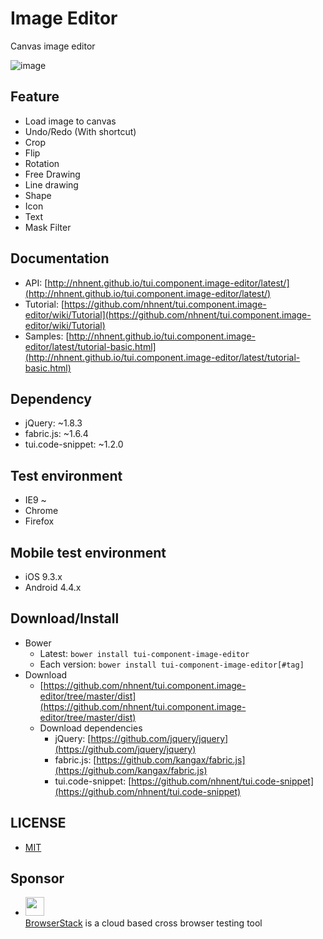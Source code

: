 # Image Editor
Canvas image editor

![image](https://cloud.githubusercontent.com/assets/18183560/20796021/86d53b88-b817-11e6-8fc3-2475d070d643.png)

## Feature
* Load image to canvas
* Undo/Redo (With shortcut)
* Crop
* Flip
* Rotation
* Free Drawing
* Line drawing
* Shape
* Icon
* Text
* Mask Filter

## Documentation
* API: [http://nhnent.github.io/tui.component.image-editor/latest/](http://nhnent.github.io/tui.component.image-editor/latest/)
* Tutorial: [https://github.com/nhnent/tui.component.image-editor/wiki/Tutorial](https://github.com/nhnent/tui.component.image-editor/wiki/Tutorial)
* Samples: [http://nhnent.github.io/tui.component.image-editor/latest/tutorial-basic.html](http://nhnent.github.io/tui.component.image-editor/latest/tutorial-basic.html)

## Dependency
* jQuery: ~1.8.3
* fabric.js: ~1.6.4
* tui.code-snippet: ~1.2.0

## Test environment
* IE9 ~
* Chrome
* Firefox

## Mobile test environment
* iOS 9.3.x
* Android 4.4.x

## Download/Install
* Bower
  * Latest: `bower install tui-component-image-editor`
  * Each version: `bower install tui-component-image-editor[#tag]`
* Download
  * [https://github.com/nhnent/tui.component.image-editor/tree/master/dist](https://github.com/nhnent/tui.component.image-editor/tree/master/dist)
  * Download dependencies
    * jQuery: [https://github.com/jquery/jquery](https://github.com/jquery/jquery)
    * fabric.js: [https://github.com/kangax/fabric.js](https://github.com/kangax/fabric.js)
    * tui.code-snippet: [https://github.com/nhnent/tui.code-snippet](https://github.com/nhnent/tui.code-snippet)

## LICENSE
* [MIT](LICENSE)

## Sponsor
* <img src="https://cloud.githubusercontent.com/assets/12269563/12287774/8cf4d2c0-ba12-11e5-9fa8-0a9c452cca05.png" height="30"><br>
 [BrowserStack](https://www.browserstack.com/) is a cloud based cross browser testing tool
